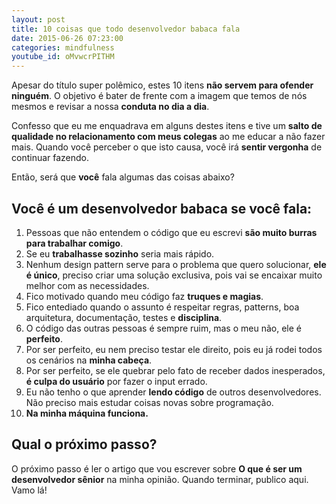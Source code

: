 ```yaml
---
layout: post
title: 10 coisas que todo desenvolvedor babaca fala
date: 2015-06-26 07:23:00
categories: mindfulness
youtube_id: oMvwcrPITHM
---
```


Apesar do título super polêmico, estes 10 itens **não servem para ofender ninguém**. O objetivo é bater de frente com a imagem que temos de nós mesmos e revisar a nossa **conduta no dia a dia**.

Confesso que eu me enquadrava em alguns destes itens e tive um **salto de qualidade no relacionamento com meus colegas** ao me educar a não fazer mais. Quando você perceber o que isto causa, você irá **sentir vergonha** de continuar fazendo.

Então, será que **você** fala algumas das coisas abaixo?

## Você é um desenvolvedor babaca se você fala:

1. Pessoas que não entendem o código que eu escrevi <strong>são muito burras para trabalhar comigo</strong>.
1. Se eu <strong>trabalhasse sozinho</strong> seria mais rápido.
1. Nenhum design pattern serve para o problema que quero solucionar, <strong>ele é único</strong>, preciso criar uma solução exclusiva, pois vai se encaixar muito melhor com as necessidades.
1. Fico motivado quando meu código faz <strong>truques e magias</strong>.
1. Fico entediado quando o assunto é respeitar regras, patterns, boa arquitetura, documentação, testes e <strong>disciplina</strong>.
1. O código das outras pessoas é sempre ruim, mas o meu não, ele é <strong>perfeito</strong>.
1. Por ser perfeito, eu nem preciso testar ele direito, pois eu já rodei todos os cenários na <strong>minha cabeça</strong>.
1. Por ser perfeito, se ele quebrar pelo fato de receber dados inesperados, <strong>é culpa do usuário</strong> por fazer o input errado.
1. Eu não tenho o que aprender **lendo código** de outros desenvolvedores. Não preciso mais estudar coisas novas sobre programação.
1. **Na minha máquina funciona.**

## Qual o próximo passo?

O próximo passo é ler o artigo que vou escrever sobre **O que é ser um desenvolvedor sênior** na minha opinião. Quando terminar, publico aqui. Vamo lá!
